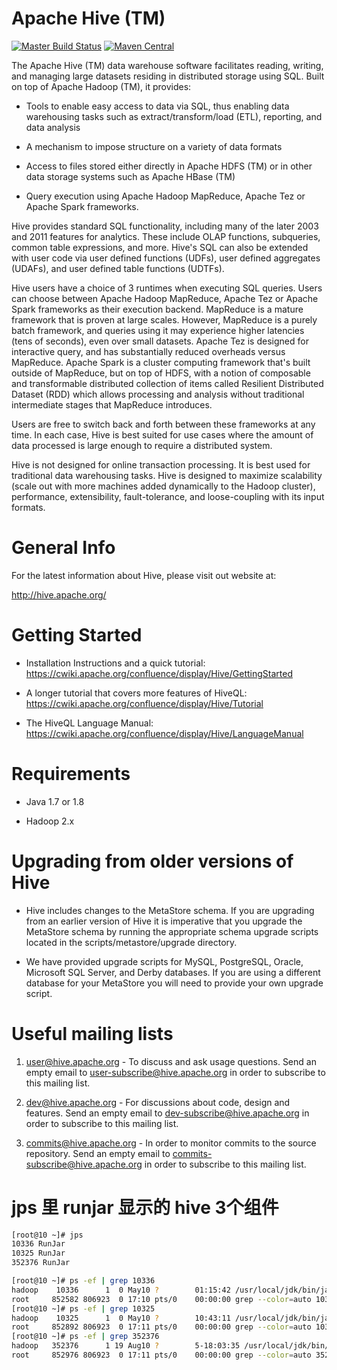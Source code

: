 Apache Hive (TM)
================
[![Master Build Status](https://travis-ci.org/apache/hive.svg?branch=master)](https://travis-ci.org/apache/hive/branches)
[![Maven Central](https://maven-badges.herokuapp.com/maven-central/org.apache.hive/hive/badge.svg)](http://search.maven.org/#search%7Cga%7C1%7Cg%3A%22org.apache.hive%22)

The Apache Hive (TM) data warehouse software facilitates reading,
writing, and managing large datasets residing in distributed storage
using SQL. Built on top of Apache Hadoop (TM), it provides:

* Tools to enable easy access to data via SQL, thus enabling data
  warehousing tasks such as extract/transform/load (ETL), reporting,
  and data analysis

* A mechanism to impose structure on a variety of data formats

* Access to files stored either directly in Apache HDFS (TM) or in other
  data storage systems such as Apache HBase (TM)

* Query execution using Apache Hadoop MapReduce, Apache Tez
  or Apache Spark frameworks.

Hive provides standard SQL functionality, including many of the later
2003 and 2011 features for analytics.  These include OLAP functions,
subqueries, common table expressions, and more.  Hive's SQL can also be
extended with user code via user defined functions (UDFs), user defined
aggregates (UDAFs), and user defined table functions (UDTFs).

Hive users have a choice of 3 runtimes when executing SQL queries.
Users can choose between Apache Hadoop MapReduce, Apache Tez or
Apache Spark frameworks as their execution backend. MapReduce is a
mature framework that is proven at large scales. However, MapReduce
is a purely batch framework, and queries using it may experience
higher latencies (tens of seconds), even over small datasets. Apache
Tez is designed for interactive query, and has substantially reduced
overheads versus MapReduce. Apache Spark is a cluster computing
framework that's built outside of MapReduce, but on top of HDFS,
with a notion of composable and transformable distributed collection
of items called Resilient Distributed Dataset (RDD) which allows
processing and analysis without traditional intermediate stages that
MapReduce introduces.

Users are free to switch back and forth between these frameworks
at any time. In each case, Hive is best suited for use cases
where the amount of data processed is large enough to require a
distributed system.

Hive is not designed for online transaction processing. It is best used
for traditional data warehousing tasks.  Hive is designed to maximize
scalability (scale out with more machines added dynamically to the Hadoop
cluster), performance, extensibility, fault-tolerance, and
loose-coupling with its input formats.


General Info
============

For the latest information about Hive, please visit out website at:

  http://hive.apache.org/


Getting Started
===============

- Installation Instructions and a quick tutorial:
  https://cwiki.apache.org/confluence/display/Hive/GettingStarted

- A longer tutorial that covers more features of HiveQL:
  https://cwiki.apache.org/confluence/display/Hive/Tutorial

- The HiveQL Language Manual:
  https://cwiki.apache.org/confluence/display/Hive/LanguageManual


Requirements
============

- Java 1.7 or 1.8

- Hadoop 2.x


Upgrading from older versions of Hive
=====================================

- Hive includes changes to the MetaStore schema. If
  you are upgrading from an earlier version of Hive it is imperative
  that you upgrade the MetaStore schema by running the appropriate
  schema upgrade scripts located in the scripts/metastore/upgrade
  directory.

- We have provided upgrade scripts for MySQL, PostgreSQL, Oracle,
  Microsoft SQL Server, and Derby databases. If you are using a
  different database for your MetaStore you will need to provide
  your own upgrade script.

Useful mailing lists
====================

1. user@hive.apache.org - To discuss and ask usage questions. Send an
   empty email to user-subscribe@hive.apache.org in order to subscribe
   to this mailing list.

2. dev@hive.apache.org - For discussions about code, design and features.
   Send an empty email to dev-subscribe@hive.apache.org in order to
   subscribe to this mailing list.

3. commits@hive.apache.org - In order to monitor commits to the source
   repository. Send an empty email to commits-subscribe@hive.apache.org
   in order to subscribe to this mailing list.




jps 里 runjar 显示的 hive 3个组件
=========
```bash
[root@10 ~]# jps
10336 RunJar
10325 RunJar
352376 RunJar

[root@10 ~]# ps -ef | grep 10336
hadoop    10336      1  0 May10 ?        01:15:42 /usr/local/jdk/bin/java -Xmx4096m -Dlog4j2.formatMsgNoLookups=true -Dlog4j.formatMsgNoLookups=true -Dwebhcat.log.dir=/data/emr/hive/logs -Dlog4j.configurationFile=file:///usr/local/service/hive/hcatalog/sbin/../etc/webhcat/webhcat-log4j2.properties -Djava.net.preferIPv4Stack=true -Dhadoop.log.dir=/data/emr/hdfs/logs -Dhadoop.log.file=hadoop-hadoop.log -Dhadoop.home.dir=/usr/local/service/hadoop -Dhadoop.id.str=hadoop -Dhadoop.root.logger=WARN,DRFA -Djava.library.path=/usr/local/service/hadoop/lib/native -Dhadoop.policy.file=hadoop-policy.xml -Djava.net.preferIPv4Stack=true -Xmx4096m -Xms1024m -Dhadoop.security.logger=WARN,DRFA,console org.apache.hadoop.util.RunJar /usr/local/service/hive/hcatalog/sbin/../share/webhcat/svr/lib/hive-webhcat-2.3.9.jar org.apache.hive.hcatalog.templeton.Main
root     852582 806923  0 17:10 pts/0    00:00:00 grep --color=auto 10336
[root@10 ~]# ps -ef | grep 10325
hadoop    10325      1  0 May10 ?        10:43:11 /usr/local/jdk/bin/java -Xmx4096m -Dlog4j.configurationFile=file:///usr/local/service/hive/conf/hive-metastore-log4j2.properties -server -Djava.net.preferIPv4Stack=true -Dhadoop.log.dir=/data/emr/hdfs/logs -Dhadoop.log.file=hadoop-hadoop.log -Dhadoop.home.dir=/usr/local/service/hadoop -Dhadoop.id.str=hadoop -Dhadoop.root.logger=WARN,DRFA -Djava.library.path=/usr/local/service/hadoop/lib/native -Dhadoop.policy.file=hadoop-policy.xml -Djava.net.preferIPv4Stack=true -Xmx4096m -Xms1024m -Dproc_metastore -Xmx4096m -Dcom.sun.management.jmxremote -Dcom.sun.management.jmxremote.port=7017 -Dcom.sun.management.jmxremote.ssl=false -Dcom.sun.management.jmxremote.authenticate=false -verbose:gc -XX:+PrintGCTimeStamps -XX:+PrintGCDateStamps -XX:+PrintGCDetails -XX:+UseGCLogFileRotation -XX:NumberOfGCLogFiles=5 -XX:GCLogFileSize=50M -Xloggc:/data/emr/hive/logs/gc_hive_metastore.log -Xms8g -Xmx16g -XX:+UseG1GC -XX:MaxGCPauseMillis=200 -XX:GCPauseIntervalMillis=600 -XX:G1HeapRegionSize=8M -verbose:gc -XX:+PrintGCTimeStamps -XX:+PrintGCDateStamps -XX:+PrintGCDetails -Xloggc:/data/emr/hive/logs/hiveserver2gc.log -XX:-UseGCLogFileRotation -XX:NumberOfGCLogFiles=10 -XX:GCLogFileSize=32M -XX:MaxDirectMemorySize=1g -XX:CompressedClassSpaceSize=256m -XX:+UseCompressedClassPointers -XX:+UseCompressedOops -Dlog4j2.formatMsgNoLookups=true -Dlog4j.formatMsgNoLookups=true -Djava.util.logging.config.file=/usr/local/service/hive/conf/parquet-logging.properties -Dhadoop.security.logger=WARN,DRFA,console org.apache.hadoop.util.RunJar /usr/local/service/hive/lib/hive-metastore-2.3.9.jar org.apache.hadoop.hive.metastore.HiveMetaStore
root     852892 806923  0 17:11 pts/0    00:00:00 grep --color=auto 10325
[root@10 ~]# ps -ef | grep 352376
hadoop   352376      1 19 Aug10 ?        5-18:03:35 /usr/local/jdk/bin/java -Xmx4096m -Djava.net.preferIPv4Stack=true -Dhadoop.log.dir=/data/emr/hdfs/logs -Dhadoop.log.file=hadoop-hadoop.log -Dhadoop.home.dir=/usr/local/service/hadoop -Dhadoop.id.str=hadoop -Dhadoop.root.logger=WARN,DRFA -Djava.library.path=/usr/local/service/hadoop/lib/native -Dhadoop.policy.file=hadoop-policy.xml -Djava.net.preferIPv4Stack=true -Xmx4096m -Xms1024m -Dproc_hiveserver2 -Xmx4096m -verbose:gc -XX:+PrintGCTimeStamps -XX:+PrintGCDateStamps -XX:+PrintGCDetails -XX:+UseGCLogFileRotation -XX:NumberOfGCLogFiles=5 -XX:GCLogFileSize=50M -Xloggc:/data/emr/hive/logs/gc_hive_hiveserver2.log -Xms32g -Xmx32g -XX:+UseG1GC -XX:MaxGCPauseMillis=500 -XX:G1HeapRegionSize=16M -XX:+UnlockExperimentalVMOptions -XX:G1OldCSetRegionThresholdPercent=20 -verbose:gc -XX:+PrintGCTimeStamps -XX:+PrintGCDateStamps -XX:+PrintGCDetails -Xloggc:/data/emr/hive/logs/hiveserver2gc.log -XX:-UseGCLogFileRotation -XX:NumberOfGCLogFiles=10 -XX:GCLogFileSize=32M -XX:MaxDirectMemorySize=1g -XX:CompressedClassSpaceSize=256m -XX:+UseCompressedClassPointers -XX:+UseCompressedOops -Dlog4j2.formatMsgNoLookups=true -Dlog4j.formatMsgNoLookups=true -Djava.util.logging.config.file=/usr/local/service/hive/conf/parquet-logging.properties -Dhadoop.security.logger=WARN,DRFA,console org.apache.hadoop.util.RunJar /usr/local/service/hive/lib/hive-service-2.3.9.jar org.apache.hive.service.server.HiveServer2 --hiveconf hive.aux.jars.path=file:///usr/local/service/hive/auxlib/alluxio-2.8.0-client.jar,file:///usr/local/service/hive/auxlib/hive-hbase-handler-2.3.9.jar,file:///usr/local/service/hive/auxlib/hive-hcatalog-core-2.3.9.jar,file:///usr/local/service/hive/auxlib/hudi-hadoop-mr-bundle-0.11.0.jar,file:///usr/local/service/hive/auxlib/json-serde-1.3.8.jar,file:///usr/local/service/hive/auxlib/libfb303-0.9.3.jar
root     852976 806923  0 17:11 pts/0    00:00:00 grep --color=auto 352376
```